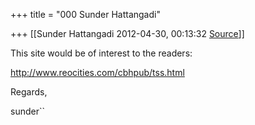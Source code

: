 +++
title = "000 Sunder Hattangadi"

+++
[[Sunder Hattangadi	2012-04-30, 00:13:32 [Source](https://groups.google.com/g/samskrita/c/H2rQaSe7moQ)]]



This site would be of interest to the readers:



<http://www.reocities.com/cbhpub/tss.html>





Regards,



sunder``

